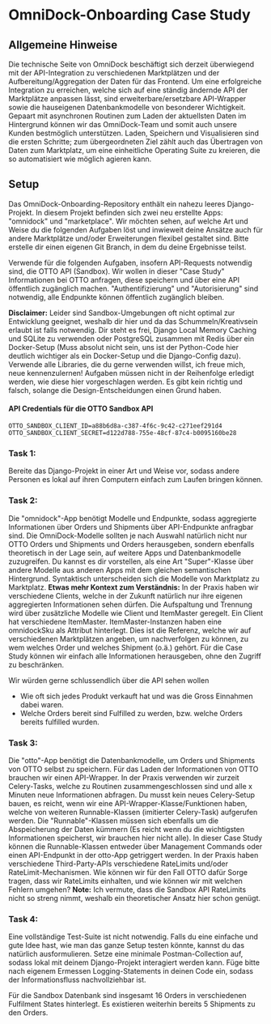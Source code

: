 # OmniDock-Onboarding Case Study

## Allgemeine Hinweise
Die technische Seite von OmniDock beschäftigt sich derzeit überwiegend mit der API-Integration zu verschiedenen Marktplätzen und der Aufbereitung/Aggregation der Daten für das Frontend. Um eine erfolgreiche Integration zu erreichen, welche sich auf eine ständig ändernde API der Marktplätze anpassen lässt, sind erweiterbare/ersetzbare API-Wrapper sowie die hauseigenen Datenbankmodelle von besonderer Wichtigkeit. Gepaart mit asynchronen Routinen zum Laden der aktuellsten Daten im Hintergrund können wir das OmniDock-Team und somit auch unsere Kunden bestmöglich unterstützen. Laden, Speichern und Visualisieren sind die ersten Schritte; zum übergeordneten Ziel zählt auch das Übertragen von Daten zum Marktplatz, um eine einheitliche Operating Suite zu kreieren, die so automatisiert wie möglich agieren kann.

## Setup 
Das OmniDock-Onboarding-Repository enthält ein nahezu leeres Django-Projekt. In diesem Projekt befinden sich zwei neu erstellte Apps: "omnidock" und "marketplace". Wir möchten sehen, auf welche Art und Weise du die folgenden Aufgaben löst und inwieweit deine Ansätze auch für andere Marktplätze und/oder Erweiterungen flexibel gestaltet sind. Bitte erstelle dir einen eigenen Git Branch, in dem du deine Ergebnisse teilst.

Verwende für die folgenden Aufgaben, insofern API-Requests notwendig sind, die OTTO API (Sandbox). Wir wollen in dieser "Case Study" Informationen bei OTTO anfragen, diese speichern und über eine API öffentlich zugänglich machen. "Authentifizierung" und "Autorisierung" sind notwendig, alle Endpunkte können öffentlich zugänglich bleiben.

**Disclaimer:** Leider sind Sandbox-Umgebungen oft nicht optimal zur Entwicklung geeignet, weshalb dir hier und da das Schummeln/Kreativsein erlaubt ist falls notwendig. Dir steht es frei, Django Local Memory Caching und SQLite zu verwenden oder PostgreSQL zusammen mit Redis über ein Docker-Setup (Muss absolut nicht sein, uns ist der Python-Code hier deutlich wichtiger als ein Docker-Setup und die Django-Config dazu). Verwende alle Libraries, die du gerne verwenden willst, ich freue mich, neue kennenzulernen! Aufgaben müssen nicht in der Reihenfolge erledigt werden, wie diese hier vorgeschlagen werden. Es gibt kein richtig und falsch, solange die Design-Entscheidungen einen Grund haben.

#### API Credentials für die OTTO Sandbox API 
```
OTTO_SANDBOX_CLIENT_ID=a88b6d8a-c387-4f6c-9c42-c271eef291d4
OTTO_SANDBOX_CLIENT_SECRET=d122d788-755e-48cf-87c4-b0095160be28
```



### Task 1:
Bereite das Django-Projekt in einer Art und Weise vor, sodass andere Personen es lokal auf ihren Computern einfach zum Laufen bringen können.

### Task 2:
Die "omnidock"-App benötigt Modelle und Endpunkte, sodass aggregierte Informationen über Orders und Shipments über API-Endpunkte anfragbar sind. Die OmniDock-Modelle sollten je nach Auswahl natürlich nicht nur OTTO Orders und Shipments und Orders herausgeben, sondern ebenfalls theoretisch in der Lage sein, auf weitere Apps und Datenbankmodelle zuzugreifen. Du kannst es dir vorstellen, als eine Art "Super"-Klasse über andere Modelle aus anderen Apps mit dem gleichen semantischen Hintergrund. Syntaktisch unterscheiden sich die Modelle von Marktplatz zu Marktplatz. **Etwas mehr Kontext zum Verständnis:** In der Praxis haben wir verschiedene Clients, welche in der Zukunft natürlich nur ihre eigenen aggregierten Informationen sehen dürfen. Die Aufspaltung und Trennung wird über zusätzliche Modelle wie Client und ItemMaster geregelt. Ein Client hat verschiedene ItemMaster. ItemMaster-Instanzen haben eine omnidockSku als Attribut hinterlegt. Dies ist die Referenz, welche wir auf verschiedenen Marktplätzen angeben, um nachverfolgen zu können, zu wem welches Order und welches Shipment (o.ä.) gehört. Für die Case Study können wir einfach alle Informationen herausgeben, ohne den Zugriff zu beschränken.

Wir würden gerne schlussendlich über die API sehen wollen
- Wie oft sich jedes Produkt verkauft hat und was die Gross Einnahmen dabei waren.
- Welche Orders bereit sind Fulfilled zu werden, bzw. welche Orders bereits fulfilled wurden. 


### Task 3:
Die "otto"-App benötigt die Datenbankmodelle, um Orders und Shipments von OTTO selbst zu speichern. Für das Laden der Informationen von OTTO brauchen wir einen API-Wrapper. In der Praxis verwenden wir zurzeit Celery-Tasks, welche zu Routinen zusammengeschlossen sind und alle x Minuten neue Informationen abfragen. Du musst kein neues Celery-Setup bauen, es reicht, wenn wir eine API-Wrapper-Klasse/Funktionen haben, welche von weiteren Runnable-Klassen (imitierter Celery-Task) aufgerufen werden. Die "Runnable"-Klassen müssen sich ebenfalls um die Abspeicherung der Daten kümmern (Es reicht wenn du die wichtigsten Informationen speicherst, wir brauchen hier nicht alle). In dieser Case Study können die Runnable-Klassen entweder über Management Commands oder einen API-Endpunkt in der otto-App getriggert werden. In der Praxis haben verschiedene Third-Party-APIs verschiedene RateLimits und/oder RateLimit-Mechanismen. Wie können wir für den Fall OTTO dafür Sorge tragen, dass wir RateLimits einhalten, und wie können wir mit welchen Fehlern umgehen? **Note:** Ich vermute, dass die Sandbox API RateLimits nicht so streng nimmt, weshalb ein theoretischer Ansatz hier schon genügt. 

### Task 4:
Eine vollständige Test-Suite ist nicht notwendig. Falls du eine einfache und gute Idee hast, wie man das ganze Setup testen könnte, kannst du das natürlich ausformulieren. Setze eine minimale Postman-Collection auf, sodass lokal mit deinem Django-Projekt interagiert werden kann. Füge bitte nach eigenem Ermessen Logging-Statements in deinen Code ein, sodass der Informationsfluss nachvollziehbar ist.


Für die Sandbox Datenbank sind insgesamt 16 Orders in verschiedenen Fulfilment States hinterlegt. Es existieren weiterhin bereits 5 Shipments zu den Orders. 